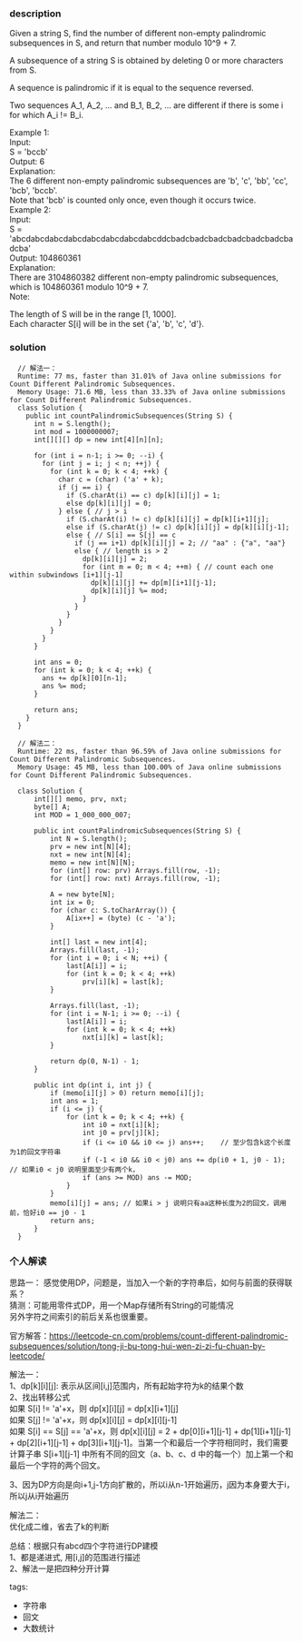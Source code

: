### description    
  Given a string S, find the number of different non-empty palindromic subsequences in S, and return that number modulo 10^9 + 7.  
    
  A subsequence of a string S is obtained by deleting 0 or more characters from S.  
    
  A sequence is palindromic if it is equal to the sequence reversed.  
    
  Two sequences A_1, A_2, ... and B_1, B_2, ... are different if there is some i for which A_i != B_i.  
    
  Example 1:  
  Input:   
  S = 'bccb'  
  Output: 6  
  Explanation:   
  The 6 different non-empty palindromic subsequences are 'b', 'c', 'bb', 'cc', 'bcb', 'bccb'.  
  Note that 'bcb' is counted only once, even though it occurs twice.  
  Example 2:  
  Input:   
  S = 'abcdabcdabcdabcdabcdabcdabcdabcddcbadcbadcbadcbadcbadcbadcbadcba'  
  Output: 104860361  
  Explanation:   
  There are 3104860382 different non-empty palindromic subsequences, which is 104860361 modulo 10^9 + 7.  
  Note:  
    
  The length of S will be in the range [1, 1000].  
  Each character S[i] will be in the set {'a', 'b', 'c', 'd'}.  
### solution    
```    
  // 解法一：   
  Runtime: 77 ms, faster than 31.01% of Java online submissions for Count Different Palindromic Subsequences.  
  Memory Usage: 71.6 MB, less than 33.33% of Java online submissions for Count Different Palindromic Subsequences.  
  class Solution {  
    public int countPalindromicSubsequences(String S) {  
      int n = S.length();  
      int mod = 1000000007;  
      int[][][] dp = new int[4][n][n];  
    
      for (int i = n-1; i >= 0; --i) {  
        for (int j = i; j < n; ++j) {  
          for (int k = 0; k < 4; ++k) {  
            char c = (char) ('a' + k);  
            if (j == i) {  
              if (S.charAt(i) == c) dp[k][i][j] = 1;  
              else dp[k][i][j] = 0;  
            } else { // j > i  
              if (S.charAt(i) != c) dp[k][i][j] = dp[k][i+1][j];  
              else if (S.charAt(j) != c) dp[k][i][j] = dp[k][i][j-1];  
              else { // S[i] == S[j] == c  
                if (j == i+1) dp[k][i][j] = 2; // "aa" : {"a", "aa"}  
                else { // length is > 2  
                  dp[k][i][j] = 2;  
                  for (int m = 0; m < 4; ++m) { // count each one within subwindows [i+1][j-1]  
                    dp[k][i][j] += dp[m][i+1][j-1];  
                    dp[k][i][j] %= mod;  
                  }  
                }  
              }  
            }  
          }  
        }  
      }  
    
      int ans = 0;  
      for (int k = 0; k < 4; ++k) {  
        ans += dp[k][0][n-1];  
        ans %= mod;  
      }  
    
      return ans;  
    }  
  }   
    
  // 解法二：  
  Runtime: 22 ms, faster than 96.59% of Java online submissions for Count Different Palindromic Subsequences.  
  Memory Usage: 45 MB, less than 100.00% of Java online submissions for Count Different Palindromic Subsequences.  
      
  class Solution {  
      int[][] memo, prv, nxt;  
      byte[] A;  
      int MOD = 1_000_000_007;  
    
      public int countPalindromicSubsequences(String S) {  
          int N = S.length();  
          prv = new int[N][4];  
          nxt = new int[N][4];  
          memo = new int[N][N];  
          for (int[] row: prv) Arrays.fill(row, -1);  
          for (int[] row: nxt) Arrays.fill(row, -1);  
    
          A = new byte[N];  
          int ix = 0;  
          for (char c: S.toCharArray()) {  
              A[ix++] = (byte) (c - 'a');  
          }  
    
          int[] last = new int[4];  
          Arrays.fill(last, -1);  
          for (int i = 0; i < N; ++i) {  
              last[A[i]] = i;  
              for (int k = 0; k < 4; ++k)  
                  prv[i][k] = last[k];  
          }  
    
          Arrays.fill(last, -1);  
          for (int i = N-1; i >= 0; --i) {  
              last[A[i]] = i;  
              for (int k = 0; k < 4; ++k)  
                  nxt[i][k] = last[k];  
          }  
    
          return dp(0, N-1) - 1;  
      }  
    
      public int dp(int i, int j) {  
          if (memo[i][j] > 0) return memo[i][j];  
          int ans = 1;  
          if (i <= j) {  
              for (int k = 0; k < 4; ++k) {  
                  int i0 = nxt[i][k];  
                  int j0 = prv[j][k];  
                  if (i <= i0 && i0 <= j) ans++;    // 至少包含k这个长度为1的回文字符串  
                  if (-1 < i0 && i0 < j0) ans += dp(i0 + 1, j0 - 1);    // 如果i0 < j0 说明里面至少有两个k，  
                  if (ans >= MOD) ans -= MOD;  
              }  
          }  
          memo[i][j] = ans; // 如果i > j 说明只有aa这种长度为2的回文，调用前，恰好i0 == j0 - 1  
          return ans;  
      }  
  }   
```    
    
### 个人解读    
  思路一： 感觉使用DP，问题是，当加入一个新的字符串后，如何与前面的获得联系？  
  猜测：可能用零件式DP，用一个Map存储所有String的可能情况  
  另外字符之间索引的前后关系也很重要。  
    
  官方解答：https://leetcode-cn.com/problems/count-different-palindromic-subsequences/solution/tong-ji-bu-tong-hui-wen-zi-zi-fu-chuan-by-leetcode/  
    
  解法一：  
  1、dp[k][i][j]: 表示从区间[i,j]范围内，所有起始字符为k的结果个数  
  2、找出转移公式  
  如果 S[i] != 'a'+x，则 dp[x][i][j] = dp[x][i+1][j]  
  如果 S[j] != 'a'+x，则 dp[x][i][j] = dp[x][i][j-1]  
  如果 S[i] == S[j] == 'a'+x，则 dp[x][i][j] = 2 + dp[0][i+1][j-1] + dp[1][i+1][j-1] + dp[2][i+1][j-1] + dp[3][i+1][j-1]。当第一个和最后一个字符相同时，我们需要计算子串 S[i+1][j-1] 中所有不同的回文（a、b、c、d 中的每一个）加上第一个和最后一个字符的两个回文。  
     
  3、因为DP方向是向i+1,j-1方向扩散的，所以i从n-1开始遍历，j因为本身要大于i，所以j从i开始遍历  
    
  解法二：  
  优化成二维，省去了k的判断  
    
    
  总结：根据只有abcd四个字符进行DP建模  
  1、都是递进式, 用[i,j]的范围进行描述  
  2、解法一是把四种分开计算  
    
    
tags:    
  -  字符串  
  -  回文  
  -  大数统计  
